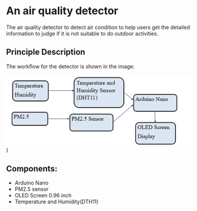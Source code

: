 # An air quality detector
The air quality detector to detect air condition to help users get the detailed information to judge if it is not suitable to do outdoor activities.  
## Principle Description
The workflow for the detector is shown in the image:  

![working procedure](https://github.com/18563407351/Air-quality-detector/blob/main/images/workflow.png))
## Components:  
* Arduino Nano
* PM2.5 sensor
* OLED Screen 0.96 inch
* Temperature and Humidity(DTH11)

